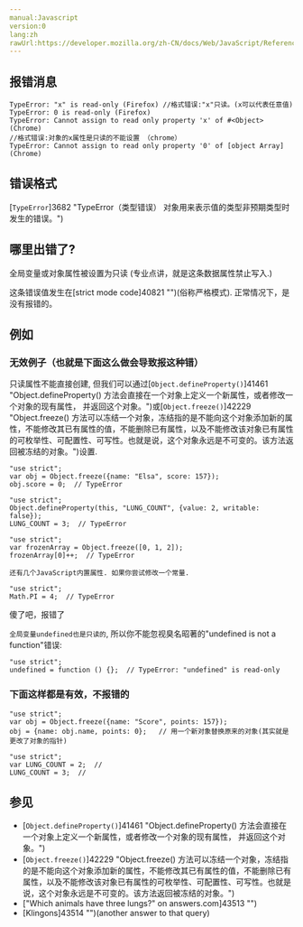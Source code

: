 ```yaml
---
manual:Javascript
version:0
lang:zh
rawUrl:https://developer.mozilla.org/zh-CN/docs/Web/JavaScript/Reference/Errors/Read-only
---
```






## 报错消息<a name="报错消息"></a>

```
TypeError: "x" is read-only (Firefox) //格式错误:"x"只读。(x可以代表任意值)
TypeError: 0 is read-only (Firefox)
TypeError: Cannot assign to read only property 'x' of #<Object> (Chrome)
//格式错误:对象的x属性是只读的不能设置 （chrome）
TypeError: Cannot assign to read only property '0' of [object Array] (Chrome)

```

## 错误格式<a name="错误格式"></a>


[`TypeError`]3682 "TypeError（类型错误） 对象用来表示值的类型非预期类型时发生的错误。")


## 哪里出错了?<a name="哪里出错了"></a>


全局变量或对象属性被设置为只读 (专业点讲，就是这条数据属性禁止写入.)



这条错误值发生在[strict mode code]40821 "")(俗称严格模式). 正常情况下，是没有报错的。


## 例如<a name="例如"></a>

### 无效例子（也就是下面这么做会导致报这种错）<a name="无效例子（也就是下面这么做会导致报这种错）"></a>


只读属性不能直接创建, 但我们可以通过[`Object.defineProperty()`]41461 "Object.defineProperty() 方法会直接在一个对象上定义一个新属性，或者修改一个对象的现有属性， 并返回这个对象。")或[`Object.freeze()`]42229 "Object.freeze() 方法可以冻结一个对象，冻结指的是不能向这个对象添加新的属性，不能修改其已有属性的值，不能删除已有属性，以及不能修改该对象已有属性的可枚举性、可配置性、可写性。也就是说，这个对象永远是不可变的。该方法返回被冻结的对象。")设置.


```
"use strict";
var obj = Object.freeze({name: "Elsa", score: 157});
obj.score = 0;  // TypeError

"use strict";
Object.defineProperty(this, "LUNG_COUNT", {value: 2, writable: false});
LUNG_COUNT = 3;  // TypeError

"use strict";
var frozenArray = Object.freeze([0, 1, 2]);
frozenArray[0]++;  // TypeError

还有几个JavaScript内置属性. 如果你尝试修改一个常量.

"use strict";
Math.PI = 4;  // TypeError
```


傻了吧，报错了



`全局变量undefined也是只读的`, 所以你不能忽视臭名昭著的&quot;undefined is not a function&quot;错误:


```
"use strict";
undefined = function () {};  // TypeError: "undefined" is read-only
```

### 下面这样都是有效，不报错的<a name="下面这样都是有效，不报错的"></a>

```
"use strict";
var obj = Object.freeze({name: "Score", points: 157});
obj = {name: obj.name, points: 0};   // 用一个新对象替换原来的对象(其实就是更改了对象的指针)

"use strict";
var LUNG_COUNT = 2;  // 
LUNG_COUNT = 3;  //
```

## 参见<a name="参见"></a>

* [`Object.defineProperty()`]41461 "Object.defineProperty() 方法会直接在一个对象上定义一个新属性，或者修改一个对象的现有属性， 并返回这个对象。")
* [`Object.freeze()`]42229 "Object.freeze() 方法可以冻结一个对象，冻结指的是不能向这个对象添加新的属性，不能修改其已有属性的值，不能删除已有属性，以及不能修改该对象已有属性的可枚举性、可配置性、可写性。也就是说，这个对象永远是不可变的。该方法返回被冻结的对象。")
* [&quot;Which animals have three lungs?&quot; on answers.com]43513 "")
* [Klingons]43514 "")(another answer to that query)



